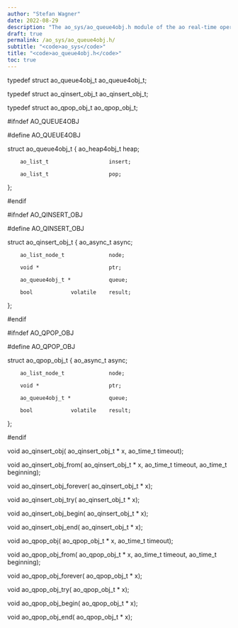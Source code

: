 ```yaml
---
author: "Stefan Wagner"
date: 2022-08-29
description: "The ao_sys/ao_queue4obj.h module of the ao real-time operating system."
draft: true
permalink: /ao_sys/ao_queue4obj.h/ 
subtitle: "<code>ao_sys</code>"
title: "<code>ao_queue4obj.h</code>"
toc: true
---
```


typedef struct  ao_queue4obj_t      ao_queue4obj_t;

typedef struct  ao_qinsert_obj_t    ao_qinsert_obj_t;

typedef struct  ao_qpop_obj_t       ao_qpop_obj_t;

#ifndef AO_QUEUE4OBJ

#define AO_QUEUE4OBJ

struct  ao_queue4obj_t
{
        ao_heap4obj_t               heap;

        ao_list_t                   insert;

        ao_list_t                   pop;
};

#endif

#ifndef AO_QINSERT_OBJ

#define AO_QINSERT_OBJ

struct  ao_qinsert_obj_t
{
        ao_async_t                  async;

        ao_list_node_t              node;

        void *                      ptr;

        ao_queue4obj_t *            queue;

        bool            volatile    result;
};

#endif

#ifndef AO_QPOP_OBJ

#define AO_QPOP_OBJ

struct  ao_qpop_obj_t
{
        ao_async_t                  async;

        ao_list_node_t              node;

        void *                      ptr;

        ao_queue4obj_t *            queue;

        bool            volatile    result;
};

#endif

void    ao_qinsert_obj(             ao_qinsert_obj_t * x, ao_time_t timeout);

void    ao_qinsert_obj_from(        ao_qinsert_obj_t * x, ao_time_t timeout, ao_time_t beginning);

void    ao_qinsert_obj_forever(     ao_qinsert_obj_t * x);

void    ao_qinsert_obj_try(         ao_qinsert_obj_t * x);

void    ao_qinsert_obj_begin(       ao_qinsert_obj_t * x);

void    ao_qinsert_obj_end(         ao_qinsert_obj_t * x);

void    ao_qpop_obj(                ao_qpop_obj_t * x, ao_time_t timeout);

void    ao_qpop_obj_from(           ao_qpop_obj_t * x, ao_time_t timeout, ao_time_t beginning);

void    ao_qpop_obj_forever(        ao_qpop_obj_t * x);

void    ao_qpop_obj_try(            ao_qpop_obj_t * x);

void    ao_qpop_obj_begin(          ao_qpop_obj_t * x);

void    ao_qpop_obj_end(            ao_qpop_obj_t * x);

